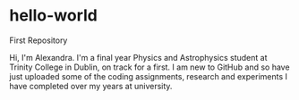 # hello-world
First Repository

Hi, I'm Alexandra. I'm a final year Physics and Astrophysics student at Trinity College in Dublin, on track for a first. I am new to GitHub and so have just uploaded some of the coding assignments, research and experiments I have completed over my years at university. 
